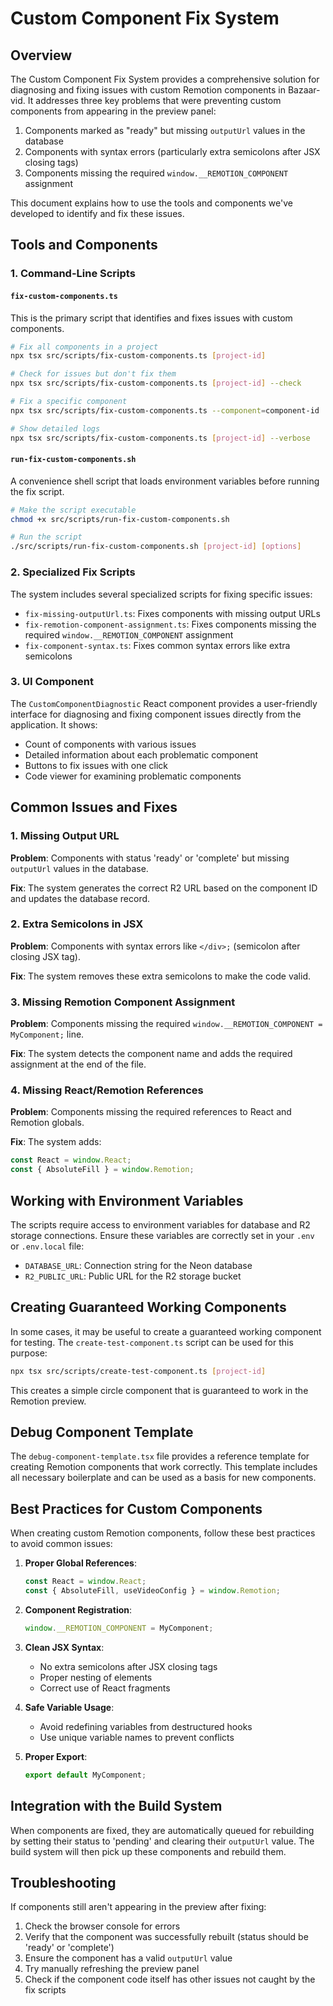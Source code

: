 # Custom Component Fix System

## Overview

The Custom Component Fix System provides a comprehensive solution for diagnosing and fixing issues with custom Remotion components in Bazaar-vid. It addresses three key problems that were preventing custom components from appearing in the preview panel:

1. Components marked as "ready" but missing `outputUrl` values in the database
2. Components with syntax errors (particularly extra semicolons after JSX closing tags)
3. Components missing the required `window.__REMOTION_COMPONENT` assignment

This document explains how to use the tools and components we've developed to identify and fix these issues.

## Tools and Components

### 1. Command-Line Scripts

#### `fix-custom-components.ts`

This is the primary script that identifies and fixes issues with custom components.

```bash
# Fix all components in a project
npx tsx src/scripts/fix-custom-components.ts [project-id]

# Check for issues but don't fix them
npx tsx src/scripts/fix-custom-components.ts [project-id] --check

# Fix a specific component
npx tsx src/scripts/fix-custom-components.ts --component=component-id

# Show detailed logs
npx tsx src/scripts/fix-custom-components.ts [project-id] --verbose
```

#### `run-fix-custom-components.sh`

A convenience shell script that loads environment variables before running the fix script.

```bash
# Make the script executable
chmod +x src/scripts/run-fix-custom-components.sh

# Run the script
./src/scripts/run-fix-custom-components.sh [project-id] [options]
```

### 2. Specialized Fix Scripts

The system includes several specialized scripts for fixing specific issues:

- `fix-missing-outputUrl.ts`: Fixes components with missing output URLs
- `fix-remotion-component-assignment.ts`: Fixes components missing the required `window.__REMOTION_COMPONENT` assignment
- `fix-component-syntax.ts`: Fixes common syntax errors like extra semicolons

### 3. UI Component

The `CustomComponentDiagnostic` React component provides a user-friendly interface for diagnosing and fixing component issues directly from the application. It shows:

- Count of components with various issues
- Detailed information about each problematic component
- Buttons to fix issues with one click
- Code viewer for examining problematic components

## Common Issues and Fixes

### 1. Missing Output URL

**Problem**: Components with status 'ready' or 'complete' but missing `outputUrl` values in the database.

**Fix**: The system generates the correct R2 URL based on the component ID and updates the database record.

### 2. Extra Semicolons in JSX

**Problem**: Components with syntax errors like `</div>;` (semicolon after closing JSX tag).

**Fix**: The system removes these extra semicolons to make the code valid.

### 3. Missing Remotion Component Assignment

**Problem**: Components missing the required `window.__REMOTION_COMPONENT = MyComponent;` line.

**Fix**: The system detects the component name and adds the required assignment at the end of the file.

### 4. Missing React/Remotion References

**Problem**: Components missing the required references to React and Remotion globals.

**Fix**: The system adds:
```javascript
const React = window.React;
const { AbsoluteFill } = window.Remotion;
```

## Working with Environment Variables

The scripts require access to environment variables for database and R2 storage connections. Ensure these variables are correctly set in your `.env` or `.env.local` file:

- `DATABASE_URL`: Connection string for the Neon database
- `R2_PUBLIC_URL`: Public URL for the R2 storage bucket

## Creating Guaranteed Working Components

In some cases, it may be useful to create a guaranteed working component for testing. The `create-test-component.ts` script can be used for this purpose:

```bash
npx tsx src/scripts/create-test-component.ts [project-id]
```

This creates a simple circle component that is guaranteed to work in the Remotion preview.

## Debug Component Template

The `debug-component-template.tsx` file provides a reference template for creating Remotion components that work correctly. This template includes all necessary boilerplate and can be used as a basis for new components.

## Best Practices for Custom Components

When creating custom Remotion components, follow these best practices to avoid common issues:

1. **Proper Global References**:
   ```javascript
   const React = window.React;
   const { AbsoluteFill, useVideoConfig } = window.Remotion;
   ```

2. **Component Registration**:
   ```javascript
   window.__REMOTION_COMPONENT = MyComponent;
   ```

3. **Clean JSX Syntax**:
   - No extra semicolons after JSX closing tags
   - Proper nesting of elements
   - Correct use of React fragments

4. **Safe Variable Usage**:
   - Avoid redefining variables from destructured hooks
   - Use unique variable names to prevent conflicts

5. **Proper Export**:
   ```javascript
   export default MyComponent;
   ```

## Integration with the Build System

When components are fixed, they are automatically queued for rebuilding by setting their status to 'pending' and clearing their `outputUrl` value. The build system will then pick up these components and rebuild them.

## Troubleshooting

If components still aren't appearing in the preview after fixing:

1. Check the browser console for errors
2. Verify that the component was successfully rebuilt (status should be 'ready' or 'complete')
3. Ensure the component has a valid `outputUrl` value
4. Try manually refreshing the preview panel
5. Check if the component code itself has other issues not caught by the fix scripts 
